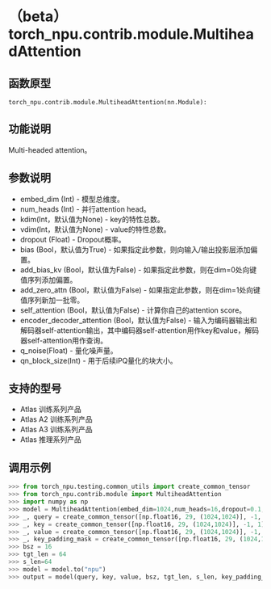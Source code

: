 # （beta）torch_npu.contrib.module.MultiheadAttention

## 函数原型

```
torch_npu.contrib.module.MultiheadAttention(nn.Module):
```

## 功能说明

Multi-headed attention。

## 参数说明

- embed_dim (Int) - 模型总维度。
- num_heads (Int) - 并行attention head。
- kdim(Int，默认值为None) - key的特性总数。
- vdim(Int，默认值为None) - value的特性总数。
- dropout (Float) - Dropout概率。
- bias (Bool，默认值为True) - 如果指定此参数，则向输入/输出投影层添加偏置。
- add_bias_kv (Bool，默认值为False) - 如果指定此参数，则在dim=0处向键值序列添加偏置。
- add_zero_attn (Bool，默认值为False) - 如果指定此参数，则在dim=1处向键值序列新加一批零。
- self_attention (Bool，默认值为False) - 计算你自己的attention score。
- encoder_decoder_attention (Bool，默认值为False) - 输入为编码器输出和解码器self-attention输出，其中编码器self-attention用作key和value，解码器self-attention用作查询。
- q_noise(Float) - 量化噪声量。
- qn_block_size(Int) - 用于后续iPQ量化的块大小。

## 支持的型号

- <term>Atlas 训练系列产品</term>
- <term>Atlas A2 训练系列产品</term>
- <term>Atlas A3 训练系列产品</term>
- <term>Atlas 推理系列产品</term>

## 调用示例

```python
>>> from torch_npu.testing.common_utils import create_common_tensor
>>> from torch_npu.contrib.module import MultiheadAttention
>>> import numpy as np
>>> model = MultiheadAttention(embed_dim=1024,num_heads=16,dropout=0.1,kdim=1024,vdim=1024,self_attention=True,encoder_decoder_attention=True)
>>> _, query = create_common_tensor([np.float16, 29, (1024,1024)], -1, 1)
>>> _, key = create_common_tensor([np.float16, 29, (1024,1024)], -1, 1)
>>> _, value = create_common_tensor([np.float16, 29, (1024,1024)], -1, 1)
>>> _, key_padding_mask = create_common_tensor([np.float16, 29, (1024,1024)], -1, 1)
>>> bsz = 16
>>> tgt_len = 64
>>> s_len=64
>>> model = model.to("npu")
>>> output = model(query, key, value, bsz, tgt_len, s_len, key_padding_mask)
```

